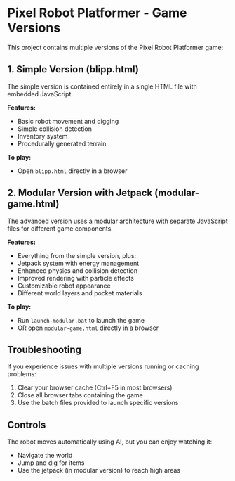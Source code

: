 # Pixel Robot Platformer - Game Versions

This project contains multiple versions of the Pixel Robot Platformer game:

## 1. Simple Version (blipp.html)

The simple version is contained entirely in a single HTML file with embedded JavaScript.

**Features:**
- Basic robot movement and digging
- Simple collision detection
- Inventory system
- Procedurally generated terrain

**To play:**
- Open `blipp.html` directly in a browser

## 2. Modular Version with Jetpack (modular-game.html)

The advanced version uses a modular architecture with separate JavaScript files for different game components.

**Features:**
- Everything from the simple version, plus:
- Jetpack system with energy management
- Enhanced physics and collision detection 
- Improved rendering with particle effects
- Customizable robot appearance
- Different world layers and pocket materials

**To play:**
- Run `launch-modular.bat` to launch the game
- OR open `modular-game.html` directly in a browser

## Troubleshooting

If you experience issues with multiple versions running or caching problems:

1. Clear your browser cache (Ctrl+F5 in most browsers)
2. Close all browser tabs containing the game
3. Use the batch files provided to launch specific versions

## Controls

The robot moves automatically using AI, but you can enjoy watching it:
- Navigate the world
- Jump and dig for items
- Use the jetpack (in modular version) to reach high areas 